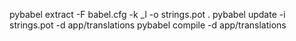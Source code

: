 pybabel extract -F babel.cfg -k _l -o strings.pot .
pybabel update -i strings.pot -d app/translations
pybabel compile -d app/translations
